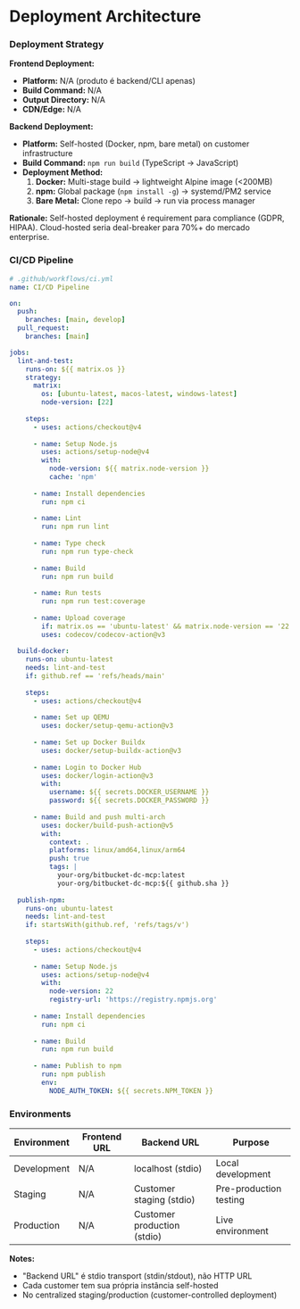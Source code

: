 # Deployment Architecture

### Deployment Strategy

**Frontend Deployment:**
- **Platform:** N/A (produto é backend/CLI apenas)
- **Build Command:** N/A
- **Output Directory:** N/A
- **CDN/Edge:** N/A

**Backend Deployment:**
- **Platform:** Self-hosted (Docker, npm, bare metal) on customer infrastructure
- **Build Command:** `npm run build` (TypeScript → JavaScript)
- **Deployment Method:** 
  1. **Docker:** Multi-stage build → lightweight Alpine image (<200MB)
  2. **npm:** Global package (`npm install -g`) → systemd/PM2 service
  3. **Bare Metal:** Clone repo → build → run via process manager

**Rationale:** Self-hosted deployment é requirement para compliance (GDPR, HIPAA). Cloud-hosted seria deal-breaker para 70%+ do mercado enterprise.

### CI/CD Pipeline

```yaml
# .github/workflows/ci.yml
name: CI/CD Pipeline

on:
  push:
    branches: [main, develop]
  pull_request:
    branches: [main]

jobs:
  lint-and-test:
    runs-on: ${{ matrix.os }}
    strategy:
      matrix:
        os: [ubuntu-latest, macos-latest, windows-latest]
        node-version: [22]
    
    steps:
      - uses: actions/checkout@v4
      
      - name: Setup Node.js
        uses: actions/setup-node@v4
        with:
          node-version: ${{ matrix.node-version }}
          cache: 'npm'
      
      - name: Install dependencies
        run: npm ci
      
      - name: Lint
        run: npm run lint
      
      - name: Type check
        run: npm run type-check
      
      - name: Build
        run: npm run build
      
      - name: Run tests
        run: npm run test:coverage
      
      - name: Upload coverage
        if: matrix.os == 'ubuntu-latest' && matrix.node-version == '22'
        uses: codecov/codecov-action@v3
  
  build-docker:
    runs-on: ubuntu-latest
    needs: lint-and-test
    if: github.ref == 'refs/heads/main'
    
    steps:
      - uses: actions/checkout@v4
      
      - name: Set up QEMU
        uses: docker/setup-qemu-action@v3
      
      - name: Set up Docker Buildx
        uses: docker/setup-buildx-action@v3
      
      - name: Login to Docker Hub
        uses: docker/login-action@v3
        with:
          username: ${{ secrets.DOCKER_USERNAME }}
          password: ${{ secrets.DOCKER_PASSWORD }}
      
      - name: Build and push multi-arch
        uses: docker/build-push-action@v5
        with:
          context: .
          platforms: linux/amd64,linux/arm64
          push: true
          tags: |
            your-org/bitbucket-dc-mcp:latest
            your-org/bitbucket-dc-mcp:${{ github.sha }}
  
  publish-npm:
    runs-on: ubuntu-latest
    needs: lint-and-test
    if: startsWith(github.ref, 'refs/tags/v')
    
    steps:
      - uses: actions/checkout@v4
      
      - name: Setup Node.js
        uses: actions/setup-node@v4
        with:
          node-version: 22
          registry-url: 'https://registry.npmjs.org'
      
      - name: Install dependencies
        run: npm ci
      
      - name: Build
        run: npm run build
      
      - name: Publish to npm
        run: npm publish
        env:
          NODE_AUTH_TOKEN: ${{ secrets.NPM_TOKEN }}
```

### Environments

| Environment | Frontend URL | Backend URL | Purpose |
|-------------|--------------|-------------|---------|
| Development | N/A | localhost (stdio) | Local development |
| Staging | N/A | Customer staging (stdio) | Pre-production testing |
| Production | N/A | Customer production (stdio) | Live environment |

**Notes:**
- "Backend URL" é stdio transport (stdin/stdout), não HTTP URL
- Cada customer tem sua própria instância self-hosted
- No centralized staging/production (customer-controlled deployment)

